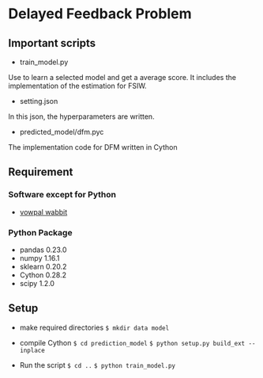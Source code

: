 # Delayed Feedback Problem

## Important scripts

- train_model.py

Use to learn a selected model and get a average score.
It includes the implementation of the estimation for FSIW.

- setting.json

In this json, the hyperparameters are written.

- predicted_model/dfm.pyc

The implementation code for DFM written in Cython

## Requirement
### Software except for Python
- [vowpal wabbit](https://github.com/VowpalWabbit/vowpal_wabbit/wiki)

### Python Package
- pandas 0.23.0
- numpy 1.16.1
- sklearn 0.20.2
- Cython 0.28.2
- scipy 1.2.0

## Setup
- make required directories
`$ mkdir data model`

- compile Cython
`$ cd prediction_model`
`$ python setup.py build_ext --inplace`

- Run the script
`$ cd ..`
`$ python train_model.py`
